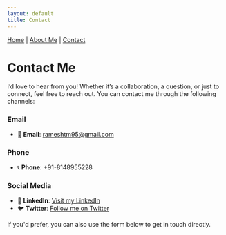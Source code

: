 ```yaml
---
layout: default
title: Contact
---
```

[Home](index.md) | [About Me](about-me.md) | [Contact](contact.md)

# Contact Me

I’d love to hear from you! Whether it’s a collaboration, a question, or just to connect, feel free to reach out. You can contact me through the following channels:

### Email

- 📧 **Email**: [rameshtm95@gmail.com](mailto:rameshtm95@gmail.com)

### Phone

- 📞 **Phone**: +91-8148955228

### Social Media

- 💼 **LinkedIn**: [Visit my LinkedIn](https://www.linkedin.com/in/ramesh-t-3750a0147/)
- 🐦 **Twitter**: [Follow me on Twitter](#)

If you'd prefer, you can also use the form below to get in touch directly.